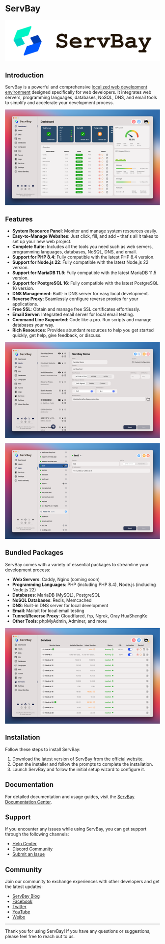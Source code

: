 # ServBay

![ServBay Logo](/images/logo.png)

## Introduction

ServBay is a powerful and comprehensive [localized web development environment](https://www.servbay.com) designed specifically for web developers. It integrates web servers, programming languages, databases, NoSQL, DNS, and email tools to simplify and accelerate your development process.

![ServBay Dashboard](/images/dashboard.png)

## Features

- **System Resource Panel**: Monitor and manage system resources easily.
- **Easy-to-Manage Websites**: Just click, fill, and add – that's all it takes to set up your new web project.
- **Complete Suite**: Includes all the tools you need such as web servers, programming languages, databases, NoSQL, DNS, and email.
- **Support for PHP 8.4**: Fully compatible with the latest PHP 8.4 version.
- **Support for Node.js 22**: Fully compatible with the latest Node.js 22 version.
- **Support for MariaDB 11.5**: Fully compatible with the latest MariaDB 11.5 version.
- **Support for PostgreSQL 16**: Fully compatible with the latest PostgreSQL 16 version.
- **DNS Management**: Built-in DNS server for easy local development.
- **Reverse Proxy**: Seamlessly configure reverse proxies for your applications.
- **Free SSL**: Obtain and manage free SSL certificates effortlessly.
- **Email Server**: Integrated email server for local email testing.
- **Command Line Supported**: Code like a pro. Run scripts and manage databases your way.
- **Rich Resources**: Provides abundant resources to help you get started quickly, get help, give feedback, or discuss.

![ServBay Hosts](/images/hosts.png)

![ServBay Hosts](/images/dns.png)

## Bundled Packages

ServBay comes with a variety of essential packages to streamline your development process:

- **Web Servers**: Caddy, Nginx (coming soon)
- **Programming Languages**: PHP (including PHP 8.4), Node.js (including Node.js 22)
- **Databases**: MariaDB (MySQL), PostgreSQL
- **NoSQL Databases**: Redis, Memcached
- **DNS**: Built-in DNS server for local development
- **Email**: Mailpit for local email testing
- **Tunnel/Reverse Proxy**: Cloudflared, frp, Ngrok, Oray HuaShengKe
- **Other Tools**: phpMyAdmin, Adminer, and more

![ServBay Bundled Packages](/images/services.png)

## Installation

Follow these steps to install ServBay:

1. Download the latest version of ServBay from the [official website](https://www.servbay.com).
2. Open the installer and follow the prompts to complete the installation.
3. Launch ServBay and follow the initial setup wizard to configure it.

## Documentation

For detailed documentation and usage guides, visit the [ServBay Documentation Center](https://support.servbay.com).

## Support

If you encounter any issues while using ServBay, you can get support through the following channels:

- [Help Center](https://support.servbay.com)
- [Discord Community](https://talk.servbay.com)
- [Submit an Issue](https://github.com/ServBay/ServBay/issues)

## Community

Join our community to exchange experiences with other developers and get the latest updates:

- [ServBay Blog](https://blog.servbay.com)
- [Facebook](https://www.facebook.com/ServBay.Dev)
- [Twitter](https://twitter.com/ServBayDev)
- [YouTube](https://www.youtube.com/@ServBay)
- [Weibo](https://weibo.com/ServBay)

---

Thank you for using ServBay! If you have any questions or suggestions, please feel free to reach out to us.
